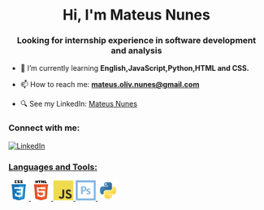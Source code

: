 <h1 align="center">Hi, I'm Mateus Nunes</h1>
<h3 align="center">Looking for internship experience in software development and analysis</h3>

- 🌱 I’m currently learning **English,JavaScript,Python,HTML and CSS.**

- 📫 How to reach me: **mateus.oliv.nunes@gmail.com**
- :mag: See my LinkedIn: [Mateus Nunes](https://www.linkedin.com/in/mateus-nunes-10b73a231/)

<h3 align="left">Connect with me:</h3>
<p align="left">
  <a href="https://www.linkedin.com/in/mateus-nunes-10b73a231/">
  <img src="https://img.shields.io/badge/LinkedIn-0077B5?style=for-the-badge&logo=linkedin&logoColor=white" alt="LinkedIn" height="50">
</p>

<h3 align="left">Languages and Tools:</h3>
<p align="left"> <a href="https://www.w3schools.com/css/" target="_blank" rel="noreferrer"> <img src="https://raw.githubusercontent.com/devicons/devicon/master/icons/css3/css3-original-wordmark.svg" alt="css3" width="40" height="40"/> </a> <a href="https://www.w3.org/html/" target="_blank" rel="noreferrer"> <img src="https://raw.githubusercontent.com/devicons/devicon/master/icons/html5/html5-original-wordmark.svg" alt="html5" width="40" height="40"/> </a> <a href="https://developer.mozilla.org/en-US/docs/Web/JavaScript" target="_blank" rel="noreferrer"> <img src="https://raw.githubusercontent.com/devicons/devicon/master/icons/javascript/javascript-original.svg" alt="javascript" width="40" height="40"/> </a> <a href="https://www.photoshop.com/en" target="_blank" rel="noreferrer"> <img src="https://raw.githubusercontent.com/devicons/devicon/master/icons/photoshop/photoshop-line.svg" alt="photoshop" width="40" height="40"/> </a> <a href="https://www.python.org" target="_blank" rel="noreferrer"> <img src="https://raw.githubusercontent.com/devicons/devicon/master/icons/python/python-original.svg" alt="python" width="40" height="40"/> </a> </p>
